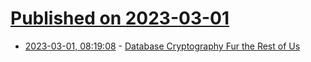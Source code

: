 # [Published on 2023-03-01](index.md)

* [2023-03-01, 08:19:08](https://lobste.rs/s/px3ovv/database_cryptography_fur_rest_us) - [Database Cryptography Fur the Rest of Us](https://soatok.blog/2023/03/01/database-cryptography-fur-the-rest-of-us/)
